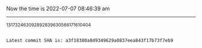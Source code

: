 Now the time is 2022-07-07 08:46:39 am

---

<small>131732463092892839630566171610404</small>

```txt

Latest commit SHA is: a3f18380a8d9349629a0837eea843f17b73f7eb9
```

